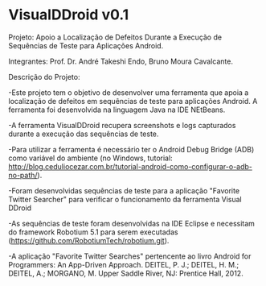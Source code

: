 # VisualDDroid v0.1

Projeto: Apoio a Localização de Defeitos Durante a Execução de Sequências de Teste para Aplicações Android.

Integrantes: Prof. Dr. André Takeshi Endo, Bruno Moura Cavalcante.

Descrição do Projeto:

-Este projeto tem o objetivo de desenvolver uma ferramenta que apoia a localização de defeitos em sequências de teste para aplicações Android. A ferramenta foi desenvolvida na linguagem Java na IDE NEtBeans.

-A ferramenta VisualDDroid recupera screenshots e logs capturados durante a execução das sequências de teste.

-Para utilizar a ferramenta é necessário ter o Android Debug Bridge (ADB) como variável do ambiente 
(no Windows, tutorial: http://blog.ceduliocezar.com.br/tutorial-android-como-configurar-o-adb-no-path/). 

-Foram desenvolvidas sequências de teste para a aplicação "Favorite Twitter Searcher" para verificar 
o funcionamento da ferramenta Visual DDroid

-As sequências de teste foram desenvolvidas na IDE Eclipse e
necessitam do framework Robotium 5.1 para serem executadas (https://github.com/RobotiumTech/robotium.git).

-A aplicação "Favorite Twitter Searches" pertencente ao livro Android for Programmers: An App-Driven Approach. DEITEL, P. J.; DEITEL, H. M.; DEITEL, A.; MORGANO, M. Upper Saddle River, NJ: Prentice Hall,
2012.
